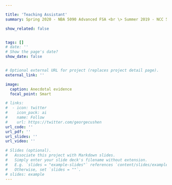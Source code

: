 ```yaml
---

title: 'Teaching Assistant'
summary: Spring 2020 - NBA 5090 Advanced FSA <br \> Summer 2019 - NCC 5000 Financial Accounting <br \> Summer 2019 - NCCB 5000 Financial Accounting <br \> Fal 2019 - NCCW 5000 Financial Accounting <br \>   

show_related: false


tags: []
# date: ''
# Show the page's date?
show_date: false


# Optional external URL for project (replaces project detail page).
external_link: ''

image: 
  caption: Anecdotal evidence
  focal_point: Smart

# links:
#  - icon: twitter
#    icon_pack: ai
#    name: Follow
#    url: https://twitter.com/georgecushen
url_code: ''
url_pdf: ''
url_slides: ''
url_video: ''

# Slides (optional).
#   Associate this project with Markdown slides.
#   Simply enter your slide deck's filename without extension.
#   E.g. `slides = "example-slides"` references `content/slides/example-slides.md`.
#   Otherwise, set `slides = ""`.
# slides: example
---
```


